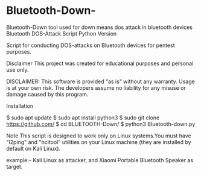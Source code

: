 # Bluetooth-Down-
Bluetooth-Down tool used for down means dos attack in bluetooth devices 
Bluetooth DOS-Attack Script
Python Version

Script for conducting DOS-attacks on Bluetooth devices for pentest purposes.

Disclaimer
This project was created for educational purposes and personal use only.

DISCLAIMER: This software is provided "as is" without any warranty. Usage is at your own risk. The developers assume no liability for any misuse or damage caused by this program.

Installation

$ sudo apt update
$ sudo apt install python3
$ sudo git clone https://github.com/
$ cd BLUETOOTH-Down/
$ python3 Bluetooth-down.py


Note
This script is designed to work only on Linux systems.You must have "l2ping" and "hcitool" utilities on your Linux machine (they are installed by default on Kali Linux).

example:-
Kali Linux as attacker, and Xiaomi Portable Bluetooth Speaker as target.



